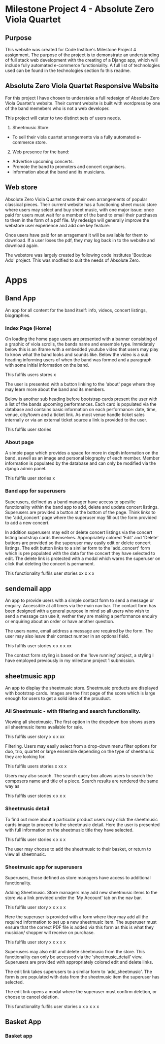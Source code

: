 # Milestone Project 4 - Absolute Zero Viola Quartet

## Purpose

This website was created for Code Institue's Milestone Project 4 assignment. The purpose of the project is to demonstrate an understanding of full stack web development with the creating of a Django app, which will include fully automated e-commerce functioniality. A full list of technologies used can be found in the technologies section fo this readme.

## Absolute Zero Viola Quartet Responsive Website

For this project I have chosen to understake a full redesign of Absolute Zero Viola Quartet's website. Their current website is built with wordpress by one of the band memebers who is not a web developer.

This project will cater to two distinct sets of users needs.

1) Sheetmusic Store:
* To sell their viola quartet arrangements via a fully automated e-commerce store.
2) Web presence for the band:
* Advertise upcoming concerts.
* Promote the band to promoters and concert organisers.
* Information about the band and its musicians.


## Web store

Absolute Zero Viola Quartet create their own arrangements of popular classical pieces. Their current website has a functioning sheet music store where users may select and buy sheet music, with one major issue: once paid for users must wait for a member of the band to email their purchases to them in the form of a pdf file. My redesign will generally improve the webstore user experience and add one key feature:

Once users have paid for an arragement it will be available for them to download. If a user loses the pdf, they may log back in to the website and download again.

The webstore was largely created by following code institutes 'Boutique Ado' project. This was modfied to suit the needs of Absolute Zero.

# Apps

## Band App

An app for all content for the band itself: info, videos, concert listings, biographies.

### Index Page (Home)

On loading the home page users are presented with a banner consisting of a graphic of viola scrolls, the bands name and ensemble type. Immidately below this is an iframe with a embedded youtube video that users may play to know what the band looks and sounds like. Below the video is a sub heading informing users of when the band was formed and a paragraph with some initial information on the band. 

This fulfils users stores x 

The user is presented with a button linking to the 'about' page where they may learn more about the band and its members. 

Below is another sub heading before bootstrap cards present the user with a list of the bands upcoming performances. Each card is populated via the database and contains basic information on each performance: date, time, venue, city/towm and a ticket link. As most venue handle ticket sales internally or via an external ticket source a link is provided to the user. 

This fulfils user stories

### About page

A simple page which provides a space for more in depth information on the band, aswell as an image and personal biography of each member. Member information is populated by the database and can only be modified via the django admin panel.

This fulfils user stories x 

### Band app for superusers

Superusers, defined as a band manager have access to spesific functionality within the band app to add, delete and update concert listings. Superusers are provided a button at the bottom of the page. Think links to the 'add_concert' page where the superuser may fill out the form provided to add a new concert. 

In addition superusers may edit or delete concert listings via the concert listing bootstrap cards themselves. Appropriately colored 'Edit' and 'Delete' buttons are provided so the superuser may easily edit or delete concert listings. The edit button links to a similar form to the 'add_concert' form which is pre populated with the data for the concert they have selected to edit. The delete link is protected with a modal which warns the superuser on click that deleting the concert is pernament. 

This functionality fulfils user stories xx x x x 

## sendemail app

An app to provide users with a simple contact form to send a message or enquiry. Accessible at all times via the main nav bar. The contact form has been designed with a general purpose in mind so all users who wish to send a message can use it, wether they are making a performance enquiry or enquiring about an order or have another question. 

The users name, email address a message are required by the form. The user may also leave their contact number in an optional field. 

This fulfils user stories x x x x xx 

The contact form styling is based on the 'love running' project, a styling I have employed previously in my milestone project 1 submission. 

## sheetmusic app

An app to display the sheetmusic store. Sheetmusic products are displayed with bootstrap cards. Images are the first page of the score which is large enough for users to get a solid idea of the prouduct. 

### All Sheetmusic -  with filtering and search functionality.

Viewing all sheetmusic. The first option in the dropdown box shows users all sheetmusic items available for sale. 

This fulfils user story x x x xx 

Filtering. Users may easily select from a drop-down menu filter options for duo, trio, quartet or large ensemble depending on the type of sheetmusic they are looking for. 

This fulfils users stories x xx x

Users may also search. The search query box allows users to search the composers name and title of a piece. Search results are rendered the same way as

This fulfils user stories x x x x

### Sheetmusic detail 

To find out more about a particular product users may click the sheetmusic cards image to proceed to the sheetmusic detail. Here the user is presented with full information on the sheetmusic title they have selected.

This fulfils user stories x x x x 

The user may choose to add the sheetmusic to their basket, or return to view all sheetmusic. 


### Sheetmusic app for superusers

Superusers, those defined as store managers have access to additional functionality.

Adding Sheetmusic. Store managers may add new sheetmusic items to the store via a link provided under the 'My Account' tab on the nav bar.

This fulfils user story x x x x x

Here the superuser is provided with a form where they may add all the required information to set up a new sheetmusic item. The superuser must ensure that the correct PDF file is added via this form as this is what they musician/ shopper will receive on purchase. 

This fulfils user story x x x x x

Superusers may also edit and delete sheetmusic from the store. This functionality can only be accessed via the 'sheetmusic_detail' view. Superusers are provided with appropriately colored edit and delete links. 

The edit link takes superusers to a similar form to 'add_sheetmusic'. The form is pre populated with data from the sheetmusic item the superuser has selected.

The edit link opens a modal where the superuser must confirm deletion, or choose to cancel deletion. 

This functionality fulfils user stories x x x x x x


## Basket App






### Basket app



